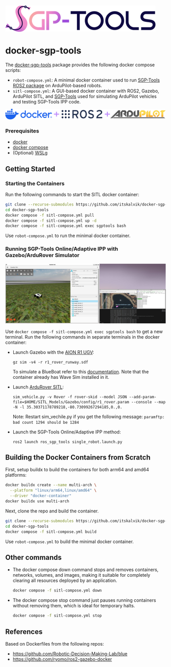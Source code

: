<div style="text-align:left">
<p><a href="http://itskalvik.com/sgp-tools">
<img width="472" src=".assets/SGP-Tools.png">
</a></p>
</div>

# docker-sgp-tools
The [docker-sgp-tools](https://github.com/itskalvik/docker-sgp-tools) package provides the following docker compose scripts:

* ```robot-compose.yml```: A minimal docker container used to run [SGP-Tools](http://itskalvik.com/sgp-tools) [ROS2 package](https://github.com/itskalvik/ros_sgp_tools) on ArduPilot-based robots.
* ```sitl-compose.yml```: A GUI-based docker container with ROS2, Gazebo, ArduPilot SITL, and [SGP-Tools](http://itskalvik.com/sgp-tools) used for simulating ArduPilot vehicles and testing SGP-Tools IPP code. 

![Image title](.assets/docker_ros2_ardupilot.png)

### Prerequisites

* [docker](https://docs.docker.com/engine/install/)
* [docker compose](https://docs.docker.com/compose/install/)
* (Optional) [WSLg](https://learn.microsoft.com/en-us/windows/wsl/tutorials/gui-apps)

## Getting Started 
### Starting the Containers

Run the following commands to start the SITL docker container:

```bash
git clone --recurse-submodules https://github.com/itskalvik/docker-sgp-tools.git
cd docker-sgp-tools
docker compose -f sitl-compose.yml pull
docker compose -f sitl-compose.yml up -d
docker compose -f sitl-compose.yml exec sgptools bash
```

Use ```robot-compose.yml``` to run the minimal docker container. 

### Running SGP-Tools Online/Adaptive IPP with Gazebo/ArduRover Simulator

![Image title](.assets/demo.png)

Use ```docker compose -f sitl-compose.yml exec sgptools bash``` to get a new terminal. Run the following commands in separate terminals in the docker container:

- Launch Gazebo with the [AION R1 UGV](https://github.com/ArduPilot/SITL_Models/blob/master/Gazebo/docs/AionR1.md):
    ```
    gz sim -v4 -r r1_rover_runway.sdf
    ```
    To simulate a BlueBoat refer to this [documentation](https://github.com/ArduPilot/SITL_Models/blob/master/Gazebo/docs/BlueBoat.md). Note that the container already has Wave Sim installed in it.

- Launch [ArduRover SITL](https://ardupilot.org/dev/docs/sitl-simulator-software-in-the-loop.html):
    ```
    sim_vehicle.py -v Rover -f rover-skid --model JSON --add-param-file=$HOME/SITL_Models/Gazebo/config/r1_rover.param --console --map -N -l 35.30371178789218,-80.73099267294185,0.,0.
    ```
    Note: Restart sim_vechile.py if you get the following message: ```paramftp: bad count 1294 should be 1284```

- Launch the SGP-Tools Online/Adaptive IPP method:
    ```
    ros2 launch ros_sgp_tools single_robot.launch.py
    ```

## Building the Docker Containers from Scratch

First, setup buildx to build the containers for both arm64 and amd64 platforms: 
```bash
docker buildx create --name multi-arch \
  --platform "linux/arm64,linux/amd64" \
  --driver "docker-container"
docker buildx use multi-arch
```

Next, clone the repo and build the container. 
```bash
git clone --recurse-submodules https://github.com/itskalvik/docker-sgp-tools.git
cd docker-sgp-tools
docker compose -f sitl-compose.yml build 
```

Use ```robot-compose.yml``` to build the minimal docker container.

## Other commands

- The docker compose down command stops and removes containers, networks, volumes, and images, making it suitable for completely clearing all resources deployed by an application.

    ```bash
    docker compose -f sitl-compose.yml down
    ```

- The docker compose stop command just pauses running containers without removing them, which is ideal for temporary halts.

    ```bash
    docker compose -f sitl-compose.yml stop
    ```

## References
Based on Dockerfiles from the following repos:

- https://github.com/Robotic-Decision-Making-Lab/blue
- https://github.com/ryomo/ros2-gazebo-docker
